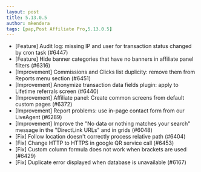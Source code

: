 ```yaml
---
layout: post
title: 5.13.0.5
author: mkendera
tags: [pap,Post Affiliate Pro,5.13.0.5]
---
```


- [Feature] Audit log: missing IP and user for transaction status changed by cron task (#6447)
- [Feature] Hide banner categories that have no banners in affiliate panel filters (#6316)
- [Improvement] Commissions and Clicks list duplicity: remove them from Reports menu section (#6451)
- [Improvement] Anonymize transaction data fields plugin: apply to Lifetime referrals screen (#6440)
- [Improvement] Affiliate panel: Create common screens from default custom pages (#6372)
- [Improvement] Report problems: use in-page contact form from our LiveAgent (#6289)
- [Improvement] Improve the "No data or nothing matches your search" message in the "DirectLink URLs" and in grids (#6048)
- [Fix] Follow location doesn't correctly process relative path (#6404)
- [Fix] Change HTTP to HTTPS in google QR service call (#6453)
- [Fix] Custom column formula does not work when brackets are used (#6429)
- [Fix] Duplicate error displayed when database is unavailable (#6167)
